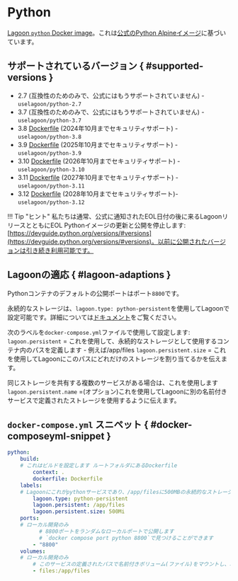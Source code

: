 # Python

[Lagoon `python` Docker image](https://github.com/uselagoon/lagoon-images/tree/main/images/python)。これは[公式のPython Alpineイメージ](https://hub.docker.com/_/python/)に基づいています。

## サポートされているバージョン { #supported-versions }

* 2.7 \(互換性のためのみで、公式にはもうサポートされていません\) - `uselagoon/python-2.7`
* 3.7 \(互換性のためのみで、公式にはもうサポートされていません\) - `uselagoon/python-3.7`
* 3.8 [Dockerfile](https://github.com/uselagoon/lagoon-images/blob/main/images/python/3.8.Dockerfile) (2024年10月までセキュリティサポート) - `uselagoon/python-3.8`
* 3.9 [Dockerfile](https://github.com/uselagoon/lagoon-images/blob/main/images/python/3.9.Dockerfile) (2025年10月までセキュリティサポート) - `uselagoon/python-3.9`
* 3.10 [Dockerfile](https://github.com/uselagoon/lagoon-images/blob/main/images/python/3.10.Dockerfile) (2026年10月までセキュリティサポート) - `uselagoon/python-3.10`
* 3.11 [Dockerfile](https://github.com/uselagoon/lagoon-images/blob/main/images/python/3.11.Dockerfile) (2027年10月までセキュリティサポート) - `uselagoon/python-3.11`
* 3.12 [Dockerfile](https://github.com/uselagoon/lagoon-images/blob/main/images/python/3.12.Dockerfile) (2028年10月までセキュリティサポート)- `uselagoon/python-3.12`

!!! Tip "ヒント"
    私たちは通常、公式に通知されたEOL日付の後に来るLagoonリリースとともにEOL Pythonイメージの更新と公開を停止します:[https://devguide.python.org/versions/#versions](https://devguide.python.org/versions/#versions)。以前に公開されたバージョンは引き続き利用可能です。

## Lagoonの適応 { #lagoon-adaptions }

Pythonコンテナのデフォルトの公開ポートはポート`8800`です。

永続的なストレージは、`lagoon.type: python-persistent`を使用してLagoonで設定可能です。詳細については[ドキュメント](../concepts-basics/docker-compose-yml.md#persistent-storage)をご覧ください。

次のラベルを`docker-compose.yml`ファイルで使用して設定します:
`lagoon.persistent` = これを使用して、永続的なストレージとして使用するコンテナ内のパスを定義します - 例えば/app/files
`lagoon.persistent.size` = これを使用してLagoonにこのパスにどれだけのストレージを割り当てるかを伝えます。

同じストレージを共有する複数のサービスがある場合は、これを使用します
`lagoon.persistent.name` =(オプション)これを使用してLagoonに別の名前付きサービスで定義されたストレージを使用するように伝えます。

## `docker-compose.yml` スニペット { #docker-composeyml-snippet }

```yaml title="docker-compose.yml"
python:
    build:
    # これはビルドを設定します ルートフォルダにあるDockerfile
        context: .
        dockerfile: Dockerfile
    labels:
    # Lagoonにこれがpythonサービスであり、/app/filesに500MBの永続的なストレージが設定されていることを伝えます
        lagoon.type: python-persistent
        lagoon.persistent: /app/files
        lagoon.persistent.size: 500Mi
    ports:
    # ローカル開発のみ
          # 8800ポートをランダムなローカルポートで公開します
          # `docker compose port python 8800`で見つけることができます
        - "8800"
    volumes:
    # ローカル開発のみ
        # このサービスの定義されたパスで名前付きボリューム(ファイル)をマウントし、本番環境を再現します
        - files:/app/files
```
